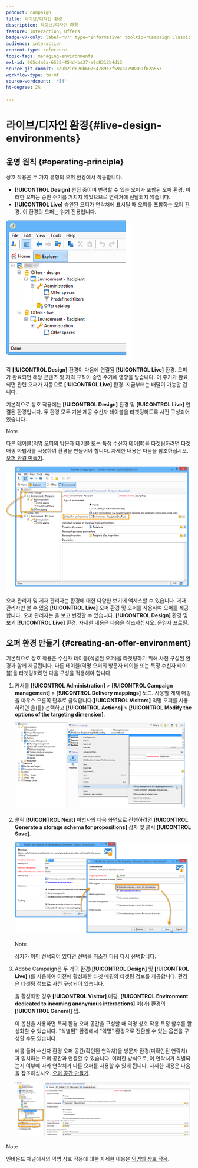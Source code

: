 ```yaml
---
product: campaign
title: 라이브/디자인 환경
description: 라이브/디자인 환경
feature: Interaction, Offers
badge-v7-only: label="v7" type="Informative" tooltip="Campaign Classic v7에만 적용됩니다."
audience: interaction
content-type: reference
topic-tags: managing-environments
exl-id: 965c4a6a-6535-454d-bd37-e9c8312b4d13
source-git-commit: 3a9b21d626b60754789c3f594ba798309f62a553
workflow-type: tm+mt
source-wordcount: '454'
ht-degree: 2%

---
```


# 라이브/디자인 환경{#live-design-environments}



## 운영 원칙 {#operating-principle}

상호 작용은 두 가지 유형의 오퍼 환경에서 작동합니다.

* **[!UICONTROL Design]** 편집 중이며 변경할 수 있는 오퍼가 포함된 오퍼 환경. 이러한 오퍼는 승인 주기를 거치지 않았으므로 연락처에 전달되지 않습니다.
* **[!UICONTROL Live]** 승인된 오퍼가 연락처에 표시될 때 오퍼를 포함하는 오퍼 환경. 이 환경의 오퍼는 읽기 전용입니다.

![](assets/offer_environments_overview_001.png)

각 **[!UICONTROL Design]** 환경이 다음에 연결됨 **[!UICONTROL Live]** 환경. 오퍼가 완료되면 해당 콘텐츠 및 자격 규칙이 승인 주기에 영향을 받습니다. 이 주기가 완료되면 관련 오퍼가 자동으로 **[!UICONTROL Live]** 환경. 지금부터는 배달이 가능할 겁니다.

기본적으로 상호 작용에는 **[!UICONTROL Design]** 환경 및 **[!UICONTROL Live]** 연결된 환경입니다. 두 환경 모두 기본 제공 수신자 테이블을 타겟팅하도록 사전 구성되어 있습니다.

>[!NOTE]
>
>다른 테이블(익명 오퍼의 방문자 테이블 또는 특정 수신자 테이블)을 타겟팅하려면 타겟 매핑 마법사를 사용하여 환경을 만들어야 합니다. 자세한 내용은 다음을 참조하십시오. [오퍼 환경 만들기](#creating-an-offer-environment).

![](assets/offer_environments_overview_002.png)

오퍼 관리자 및 게재 관리자는 환경에 대한 다양한 보기에 액세스할 수 있습니다. 게재 관리자만 볼 수 있음 **[!UICONTROL Live]** 오퍼 환경 및 오퍼를 사용하여 오퍼를 제공합니다. 오퍼 관리자는 을 보고 변경할 수 있습니다. **[!UICONTROL Design]** 환경 및 보기 **[!UICONTROL Live]** 환경. 자세한 내용은 다음을 참조하십시오. [운영자 프로필](../../interaction/using/operator-profiles.md).

## 오퍼 환경 만들기 {#creating-an-offer-environment}

기본적으로 상호 작용은 수신자 테이블(식별된 오퍼)을 타겟팅하기 위해 사전 구성된 환경과 함께 제공됩니다. 다른 테이블(익명 오퍼의 방문자 테이블 또는 특정 수신자 테이블)을 타겟팅하려면 다음 구성을 적용해야 합니다.

1. 커서를 **[!UICONTROL Administration]** > **[!UICONTROL Campaign management]** > **[!UICONTROL Delivery mappings]** 노드. 사용할 게재 매핑을 마우스 오른쪽 단추로 클릭합니다(**[!UICONTROL Visitors]** 익명 오퍼를 사용하려면 을(를) 선택하고 **[!UICONTROL Actions]** > **[!UICONTROL Modify the options of the targeting dimension]**.

   ![](assets/offer_env_anonymous_001.png)

1. 클릭 **[!UICONTROL Next]** 마법사의 다음 화면으로 진행하려면 **[!UICONTROL Generate a storage schema for propositions]** 상자 및 클릭 **[!UICONTROL Save]**.

   ![](assets/offer_env_anonymous_002.png)

   >[!NOTE]
   >
   >상자가 이미 선택되어 있다면 선택을 취소한 다음 다시 선택합니다.

1. Adobe Campaign은 두 개의 환경(**[!UICONTROL Design]** 및 **[!UICONTROL Live]** )를 사용하여 이전에 활성화한 타겟 매핑의 타겟팅 정보를 제공합니다. 환경은 타겟팅 정보로 사전 구성되어 있습니다.

   을 활성화한 경우 **[!UICONTROL Visitor]** 매핑, **[!UICONTROL Environment dedicated to incoming anonymous interactions]** 이(가) 환경의 **[!UICONTROL General]** 탭.

   이 옵션을 사용하면 특히 환경 오퍼 공간을 구성할 때 익명 상호 작용 특정 함수를 활성화할 수 있습니다. &quot;식별된&quot; 환경에서 &quot;익명&quot; 환경으로 전환할 수 있는 옵션을 구성할 수도 있습니다.

   예를 들어 수신자 환경 오퍼 공간(확인된 연락처)을 방문자 환경(미확인된 연락처)과 일치하는 오퍼 공간과 연결할 수 있습니다. 이러한 방식으로, 이 연락처가 식별되는지 여부에 따라 연락처가 다른 오퍼를 사용할 수 있게 됩니다. 자세한 내용은 다음을 참조하십시오. [오퍼 공간 만들기](../../interaction/using/creating-offer-spaces.md).

   ![](assets/offer_env_anonymous_003.png)

>[!NOTE]
>
>인바운드 채널에서의 익명 상호 작용에 대한 자세한 내용은 [익명의 상호 작용](../../interaction/using/anonymous-interactions.md).
